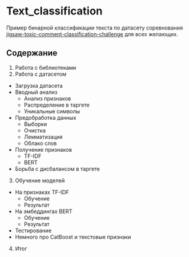 # Text_classification
Пример бинарной классификации текста по датасету соревнования [jigsaw-toxic-comment-classification-challenge](https://www.kaggle.com/competitions/jigsaw-toxic-comment-classification-challenge/data) для всех желающих.


## Содержание

1. Работа с библиотеками
2.  Работа с датасетом
  * Загрузка датасета
  * Вводный анализ
      * Анализ признаков
      * Распределение в таргете
      * Уникальные символы
  * Предобработка данных
      * Выборки
      * Очистка
      * Лемматизация
      * Облако слов
  * Получение признаков
      * TF-IDF
      * BERT
  * Борьба с дисбалансом в таргете
3.  Обучение моделей
  * На признаках TF-IDF
      * Обучение
      * Результат
  * На эмбеддингах BERT
      * Обучение
      * Результат
  * Тестирование
  * Немного про CatBoost и текстовые признаки
4.  Итог
